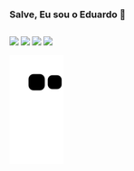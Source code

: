 ### Salve, Eu sou o Eduardo 👋

  ##
  
 <div> 
  <a href="https://www.instagram.com/eduardoleeaal/" target="_blank"><img src="https://img.shields.io/badge/-Instagram-%23E4405F?style=for-the-badge&logo=instagram&logoColor=white"></a>
 <a href="https://discordapp.com/users/313150048060047360" target="_blank"><img src="https://img.shields.io/badge/Discord-7289DA?style=for-the-badge&logo=discord&logoColor=white"></a> 
  <a href = "mailto:eduardo.leeal@hotmail.com" target="_blank"><img src="https://img.shields.io/badge/Microsoft_Outlook-0078D4?style=for-the-badge&logo=microsoft-outlook&logoColor=white"></a>
  <a href="https://www.linkedin.com/in/eduardo-leeal" target="_blank"><img src="https://img.shields.io/badge/-LinkedIn-%230077B5?style=for-the-badge&logo=linkedin&logoColor=white"></a>
 </div>
 
 ![Snake animation](https://github.com/eduardoleeaal/eduardoleeaal/blob/output/github-contribution-grid-snake.svg)


